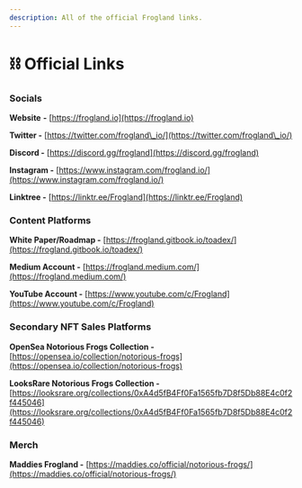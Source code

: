 ```yaml
---
description: All of the official Frogland links.
---
```


# ⛓ Official Links

### Socials

**Website** **-** [https://frogland.io](https://frogland.io)

**Twitter -** [https://twitter.com/frogland\_io/](https://twitter.com/frogland\_io/)

**Discord -** [https://discord.gg/frogland](https://discord.gg/frogland)

**Instagram -** [https://www.instagram.com/frogland.io/](https://www.instagram.com/frogland.io/)

**Linktree -** [https://linktr.ee/Frogland](https://linktr.ee/Frogland)

### Content Platforms

**White Paper/Roadmap -** [https://frogland.gitbook.io/toadex/](https://frogland.gitbook.io/toadex/)

**Medium Account -** [https://frogland.medium.com/](https://frogland.medium.com/)

**YouTube Account -** [https://www.youtube.com/c/Frogland](https://www.youtube.com/c/Frogland)

### Secondary NFT Sales Platforms

**OpenSea Notorious Frogs Collection -** [https://opensea.io/collection/notorious-frogs](https://opensea.io/collection/notorious-frogs)

**LooksRare Notorious Frogs Collection -** [https://looksrare.org/collections/0xA4d5fB4Ff0Fa1565fb7D8f5Db88E4c0f2f445046](https://looksrare.org/collections/0xA4d5fB4Ff0Fa1565fb7D8f5Db88E4c0f2f445046)

### Merch

**Maddies Frogland -** [https://maddies.co/official/notorious-frogs/](https://maddies.co/official/notorious-frogs/)
